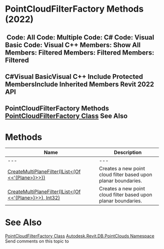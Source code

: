 # PointCloudFilterFactory Methods (2022)

﻿
 Code: All Code: Multiple Code: C# Code: Visual Basic Code: Visual C++  Members: Show All Members: Filtered Members: Filtered Members: Filtered   
---  
C#Visual BasicVisual C++
Include Protected MembersInclude Inherited Members
Revit 2022 API  
---  
PointCloudFilterFactory Methods  
[PointCloudFilterFactory Class](fcbc90c3-0a9d-7522-e483-cad73468d698.md "PointCloudFilterFactory Class") See Also  
---  
# Methods
| Name | Description |
| --- | --- |
| --- | --- | --- |
| [CreateMultiPlaneFilter(IList<(Of <<'(Plane>)>>))](fcb723de-befe-864d-9d4a-3084aea596b1.md "CreateMultiPlaneFilter Method \(IList\(Plane\)\)") | Creates a new point cloud filter based upon planar boundaries. |
| [CreateMultiPlaneFilter(IList<(Of <<'(Plane>)>>), Int32)](889dd57c-8913-706f-6039-af3c15672a09.md "CreateMultiPlaneFilter Method \(IList\(Plane\), Int32\)") | Creates a new point cloud filter based upon planar boundaries. |

# See Also
[PointCloudFilterFactory Class](fcbc90c3-0a9d-7522-e483-cad73468d698.md "PointCloudFilterFactory Class")
[Autodesk.Revit.DB.PointClouds Namespace](5974062a-47d4-c7bb-16f2-d5dd193bd170.md "Autodesk.Revit.DB.PointClouds Namespace")
Send comments on this topic to 